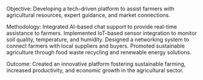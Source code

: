 Objective:
Developing a tech-driven platform to assist farmers with agricultural resources, expert guidance, and market connections.

Methodology:
Integrated AI-based chat support to provide real-time assistance to farmers.
Implemented IoT-based sensor integration to monitor soil quality, temperature, and humidity.
Designed a networking system to connect farmers with local suppliers and buyers.
Promoted sustainable agriculture through food waste recycling and renewable energy solutions.

Outcome:
Created an innovative platform fostering sustainable farming, increased productivity, and economic growth in the agricultural sector.
